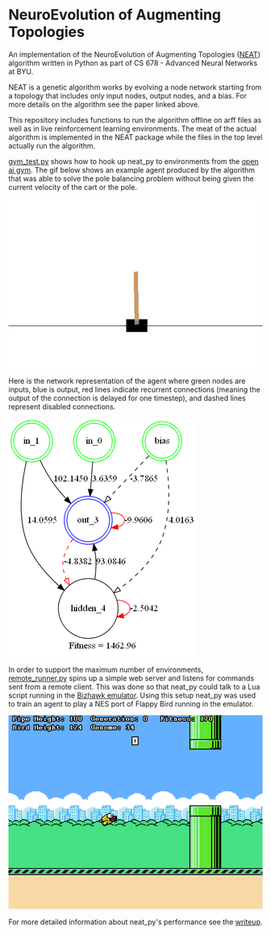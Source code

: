 # NeuroEvolution of Augmenting Topologies

An implementation of the NeuroEvolution of Augmenting Topologies ([NEAT](http://nn.cs.utexas.edu/downloads/papers/stanley.ec02.pdf)) 
algorithm written in Python as part of CS 678 - Advanced Neural Networks at BYU. 

NEAT is a genetic algorithm works by evolving a node network starting from a topology that includes only input nodes, output nodes,
and a bias. For more details on the algorithm see the paper linked above.

This repository includes functions to run the algorithm offline on arff files as well as in live reinforcement learning 
environments. The meat of the actual algorithm is implemented in the NEAT package while the files in the top level actually run
the algorithm. 

[gym_test.py](https://github.com/NathanZabriskie/neat_py/blob/master/gym_test.py) shows how to hook up neat_py to environments
from the [open ai gym](https://github.com/openai/gym). The gif below shows an example agent produced by the algorithm that
was able to solve the pole balancing problem without being given the current velocity of the cart or the pole.

![Final cart pole solution](https://github.com/NathanZabriskie/neat_py/blob/master/report/images/pole_final.gif)

Here is the network representation of the agent where green nodes are inputs, blue is output, red lines indicate
recurrent connections (meaning the output of the connection is delayed for one timestep), and dashed lines represent
disabled connections.

![cart pole solution network](https://github.com/NathanZabriskie/neat_py/blob/master/report/images/cart_pole_final.png)

In order to support the maximum number of environments, 
[remote_runner.py](https://github.com/NathanZabriskie/neat_py/blob/master/remote_runner.py) spins up a simple web server and 
listens for commands sent from a remote client. This was done so that neat_py could talk to a Lua script running in the
[Bizhawk emulator](http://tasvideos.org/Bizhawk.html). Using this setup neat_py was used to train an agent to play 
a NES port of Flappy Bird running in the emulator. 

![NEAT learning to play Flappy Bird](https://github.com/NathanZabriskie/neat_py/blob/master/report/images/flappy.PNG)

For more detailed information about neat_py's performance see the 
[writeup](https://github.com/NathanZabriskie/neat_py/blob/master/report/writeup.pdf).
